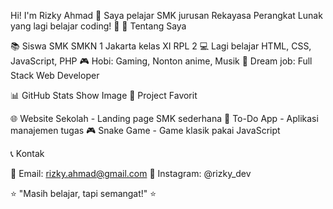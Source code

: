 Hi! I'm Rizky Ahmad 👋
Saya pelajar SMK jurusan Rekayasa Perangkat Lunak yang lagi belajar coding! 🚀
🎯 Tentang Saya

📚 Siswa SMK SMKN 1 Jakarta kelas XI RPL 2
💻 Lagi belajar HTML, CSS, JavaScript, PHP
🎮 Hobi: Gaming, Nonton anime, Musik
📱 Dream job: Full Stack Web Developer

📊 GitHub Stats
Show Image
📂 Project Favorit

🌐 Website Sekolah - Landing page SMK sederhana
📱 To-Do App - Aplikasi manajemen tugas
🎮 Snake Game - Game klasik pakai JavaScript

📞 Kontak

📧 Email: rizky.ahmad@gmail.com
📱 Instagram: @rizky_dev


⭐ "Masih belajar, tapi semangat!" ⭐
